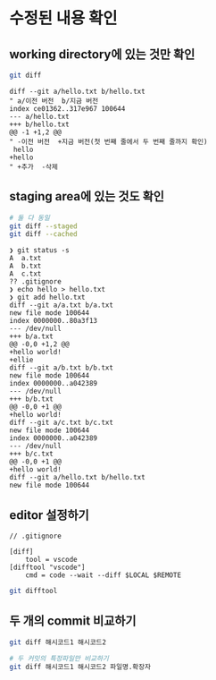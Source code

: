 # 수정된 내용 확인

## working directory에 있는 것만 확인

```zsh
git diff
```

```vim
diff --git a/hello.txt b/hello.txt
" a/이전 버전  b/지금 버전
index ce01362..317e967 100644
--- a/hello.txt
+++ b/hello.txt
@@ -1 +1,2 @@
" -이전 버전  +지금 버전(첫 번째 줄에서 두 번째 줄까지 확인)
 hello
+hello
" +추가  -삭제
```

## staging area에 있는 것도 확인

```zsh
# 둘 다 동일
git diff --staged
git diff --cached
```

```vim
❯ git status -s
A  a.txt
A  b.txt
A  c.txt
?? .gitignore
❯ echo hello > hello.txt
❯ git add hello.txt
diff --git a/a.txt b/a.txt
new file mode 100644
index 0000000..80a3f13
--- /dev/null
+++ b/a.txt
@@ -0,0 +1,2 @@
+hello world!
+ellie
diff --git a/b.txt b/b.txt
new file mode 100644
index 0000000..a042389
--- /dev/null
+++ b/b.txt
@@ -0,0 +1 @@
+hello world!
diff --git a/c.txt b/c.txt
new file mode 100644
index 0000000..a042389
--- /dev/null
+++ b/c.txt
@@ -0,0 +1 @@
+hello world!
diff --git a/hello.txt b/hello.txt
new file mode 100644
```

## editor 설정하기

```
// .gitignore

[diff]
	tool = vscode
[difftool "vscode"]
	cmd = code --wait --diff $LOCAL $REMOTE
```

```zsh
git difftool
```

## 두 개의 commit 비교하기

```zsh
git diff 해시코드1 해시코드2

# 두 커밋의 특정파일만 비교하기
git diff 해시코드1 해시코드2 파일명.확장자
```
